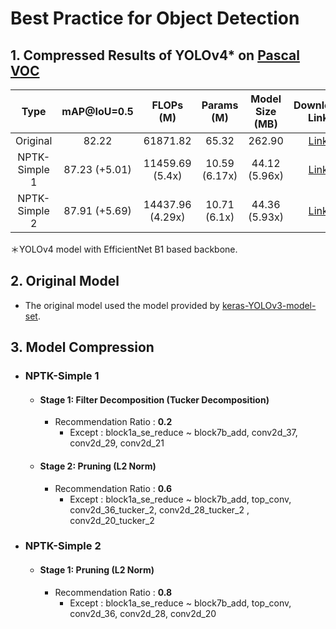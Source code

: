 # Best Practice for Object Detection

## 1. Compressed Results of YOLOv4* on [Pascal VOC](http://host.robots.ox.ac.uk/pascal/VOC)

|     Type      |  mAP@IoU=0.5  |    FLOPs (M)     |  Params (M)   | Model Size (MB) |              Download Link               |
| :-----------: | :-----------: | :--------------: | :-----------: | :-------------: | :--------------------------------------: |
|   Original    |     82.22     |     61871.82     |     65.32     |     262.90      | [Link](https://netspresso-compression-toolkit-public.s3.ap-northeast-2.amazonaws.com/model_zoo/keras/pascal_voc/yolov4_efficientnetb1_original.h5) |
| NPTK-Simple 1 | 87.23 (+5.01) | 11459.69 (5.4x)  | 10.59 (6.17x) |  44.12 (5.96x)  | [Link](https://netspresso-compression-toolkit-public.s3.ap-northeast-2.amazonaws.com/model_zoo/keras/pascal_voc/yolov4_efficientnetb1_fd_p.h5) |
| NPTK-Simple 2 | 87.91 (+5.69) | 14437.96 (4.29x) | 10.71 (6.1x)  |  44.36 (5.93x)  | [Link](https://netspresso-compression-toolkit-public.s3.ap-northeast-2.amazonaws.com/model_zoo/keras/pascal_voc/yolov4_efficientnetb1_p.h5) |

＊YOLOv4 model with EfficientNet B1 based backbone.

## 2. Original Model

- The original model used the model provided by [keras-YOLOv3-model-set](https://github.com/david8862/keras-YOLOv3-model-set).



## 3. Model Compression

- ### NPTK-Simple 1

  - #### Stage 1: Filter Decomposition (Tucker Decomposition)

    - Recommendation Ratio : **0.2**
      - Except : block1a_se_reduce ~ block7b_add, conv2d_37, conv2d_29, conv2d_21

  - #### Stage 2: Pruning (L2 Norm)

    - Recommendation Ratio : **0.6**
      - Except : block1a_se_reduce ~ block7b_add, top_conv, conv2d_36_tucker_2, conv2d_28_tucker_2 , conv2d_20_tucker_2


- ### NPTK-Simple 2

  - #### Stage 1: Pruning (L2 Norm)

    - Recommendation Ratio : **0.8**
      - Except : block1a_se_reduce ~ block7b_add, top_conv, conv2d_36, conv2d_28, conv2d_20